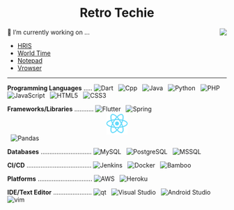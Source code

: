 <h1 align="center">Retro Techie</h1>

<img align="right"
  src="https://github-readme-stats.vercel.app/api?username=retrotechie&show_icons=true&hide_border=true&hide_title=true"
/>

🔭 I’m currently working on ...
- [HRIS](https://github.com/retrotechie/rt-hris)
- [World Time](https://github.com/retrotechie/rt-flutter-tryout/tree/1-world-time/world_time)
- [Notepad](https://github.com/retrotechie/rt-cpp-tryout/tree/2-notepad/Notepad)
- [Vrowser](https://github.com/retrotechie/rt-vrowser)


---

**Programming Languages** ..... <img  src="https://cdn.jsdelivr.net/gh/devicons/devicon/icons/dart/dart-original.svg" alt="Dart" width="50" height="50"/> &nbsp;
<img  src="https://cdn.jsdelivr.net/gh/devicons/devicon/icons/cplusplus/cplusplus-original.svg" alt="Cpp" width="50" height="50"/> &nbsp; 
<img  src="https://cdn.jsdelivr.net/gh/devicons/devicon/icons/java/java-original.svg" alt="Java" width="50" height="50"/> &nbsp; 
<img  src="https://cdn.jsdelivr.net/gh/devicons/devicon/icons/python/python-original.svg" alt="Python" width="50" height="50"/> &nbsp; 
<img  src="https://cdn.jsdelivr.net/gh/devicons/devicon/icons/php/php-original.svg" alt="PHP" width="50" height="50"/> &nbsp; 
<img  src="https://cdn.jsdelivr.net/gh/devicons/devicon/icons/javascript/javascript-original.svg" alt="JavaScript" width="50" height="50"/> &nbsp; 
<img  src="https://cdn.jsdelivr.net/gh/devicons/devicon/icons/html5/html5-original.svg" alt="HTML5" width="50" height="50"/> &nbsp; 
<img  src="https://cdn.jsdelivr.net/gh/devicons/devicon/icons/css3/css3-original.svg" alt="CSS3" width="50" height="50"/> &nbsp; 

**Frameworks/Libraries** ........... <img  src="https://cdn.jsdelivr.net/gh/devicons/devicon/icons/flutter/flutter-original.svg" alt="Flutter" width="50" height="50"/> &nbsp; 
<img  src="https://cdn.jsdelivr.net/gh/devicons/devicon/icons/spring/spring-original.svg" alt="Spring" width="50" height="50"/> &nbsp; 
<img  src="https://raw.githubusercontent.com/devicons/devicon/1119b9f84c0290e0f0b38982099a2bd027a48bf1/icons/react/react-original.svg" alt="ReactJS" width="50" height="50" style="margin:0 auto; display:block;"/> &nbsp;
<img  src="https://cdn.jsdelivr.net/gh/devicons/devicon/icons/pandas/pandas-original.svg" alt="Pandas" width="50" height="50"/> &nbsp; 

**Databases** ............................. <img  src="https://cdn.jsdelivr.net/gh/devicons/devicon/icons/mysql/mysql-plain.svg" alt="MySQL" width="50" height="50"/> &nbsp; 
<img  src="https://cdn.jsdelivr.net/gh/devicons/devicon/icons/postgresql/postgresql-original.svg" alt="PostgreSQL" width="50" height="50"/> &nbsp;
<img  src="https://cdn.jsdelivr.net/gh/devicons/devicon/icons/microsoftsqlserver/microsoftsqlserver-plain.svg" alt="MSSQL" width="50" height="50"/> &nbsp; 

**CI/CD** ..................................... <img  src="https://cdn.jsdelivr.net/gh/devicons/devicon/icons/jenkins/jenkins-original.svg" alt="Jenkins" width="50" height="50"/> &nbsp; 
<img  src="https://cdn.jsdelivr.net/gh/devicons/devicon/icons/docker/docker-original.svg" alt="Docker" width="50" height="50"/> &nbsp;
<img  src="https://cdn.jsdelivr.net/gh/devicons/devicon/icons/bamboo/bamboo-original.svg" alt="Bamboo" width="50" height="50"/> &nbsp; 

**Platforms** ............................... <img  src="https://cdn.jsdelivr.net/gh/devicons/devicon/icons/amazonwebservices/amazonwebservices-original.svg" alt="AWS" width="50" height="50"/> &nbsp; 
<img  src="https://cdn.jsdelivr.net/gh/devicons/devicon/icons/heroku/heroku-original.svg" alt="Heroku" width="50" height="50"/> &nbsp; 

**IDE/Text Editor** ...................... <img  src="https://cdn.jsdelivr.net/gh/devicons/devicon/icons/qt/qt-original.svg" alt="qt" width="50" height="50"/> &nbsp; 
<img  src="https://cdn.jsdelivr.net/gh/devicons/devicon/icons/visualstudio/visualstudio-plain.svg" alt="Visual Studio" width="50" height="50"/> &nbsp; 
<img  src="https://cdn.jsdelivr.net/gh/devicons/devicon/icons/androidstudio/androidstudio-original.svg" alt="Android Studio" width="50" height="50"/> &nbsp; 
<img  src="https://cdn.jsdelivr.net/gh/devicons/devicon/icons/vim/vim-original.svg" alt="vim" width="50" height="50"/> &nbsp; 


